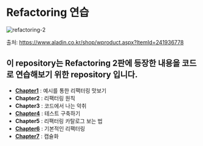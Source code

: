 # Refactoring 연습

![refactoring-2](https://image.aladin.co.kr/product/24193/67/cover500/e442537306_1.jpg)

출처: https://www.aladin.co.kr/shop/wproduct.aspx?ItemId=241936778

## 이 repository는 Refactoring 2판에 등장한 내용을 코드로 연습해보기 위한 repository 입니다.

- **[Chapter1](https://github.com/jewook3617/refactoring-practice/tree/master/chapter1)** : 예시를 통한 리팩터링 맛보기
- **Chapter2** : 리팩터링 원칙
- **Chapter3** : 코드에서 나는 악취
- **[Chapter4](https://github.com/jewook3617/refactoring-practice/tree/master/chapter4)** : 테스트 구축하기
- **Chapter5** : 리팩터링 카탈로그 보는 법
- **[Chapter6](https://github.com/jewook3617/refactoring-practice/tree/master/chapter6)** : 기본적인 리팩터링
- **[Chapter7](https://github.com/jewook3617/refactoring-practice/tree/master/chapter7)** : 캡슐화
